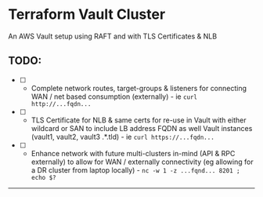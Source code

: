 # Terraform Vault Cluster 

An AWS Vault setup using RAFT and with TLS Certificates & NLB


## TODO:
- [ ] - Complete network routes, target-groups & listeners for connecting WAN / net based consumption (externally) - ie `curl http://...fqdn...` 

- [ ] - TLS Certificate for NLB & same certs for re-use in Vault with either wildcard or SAN to include LB address FQDN as well Vault instances (vault1, vault2, vault3 .*.tld) - ie `curl https://...fqdn...` 

- [ ] - Enhance network with future multi-clusters in-mind (API & RPC externally) to allow for WAN / externally connectivity (eg allowing for a DR cluster from laptop locally) - `nc -w 1 -z ...fqnd... 8201 ; echo $?` 

---